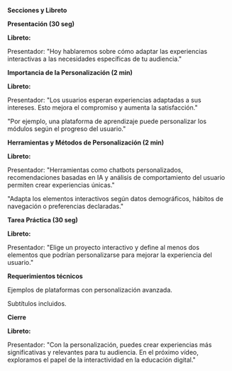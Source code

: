 **Secciones y Libreto**

**Presentación (30 seg)**

**Libreto:**

Presentador: "Hoy hablaremos sobre cómo adaptar las experiencias interactivas a las necesidades específicas de tu audiencia."

**Importancia de la Personalización (2 min)**

**Libreto:**

Presentador: "Los usuarios esperan experiencias adaptadas a sus intereses. Esto mejora el compromiso y aumenta la satisfacción."

"Por ejemplo, una plataforma de aprendizaje puede personalizar los módulos según el progreso del usuario."

**Herramientas y Métodos de Personalización (2 min)**

**Libreto:**

Presentador: "Herramientas como chatbots personalizados, recomendaciones basadas en IA y análisis de comportamiento del usuario permiten crear experiencias únicas."

"Adapta los elementos interactivos según datos demográficos, hábitos de navegación o preferencias declaradas."

**Tarea Práctica (30 seg)**

**Libreto:**

Presentador: "Elige un proyecto interactivo y define al menos dos elementos que podrían personalizarse para mejorar la experiencia del usuario."

**Requerimientos técnicos**

Ejemplos de plataformas con personalización avanzada.

Subtítulos incluidos.

**Cierre**

**Libreto:**

Presentador: "Con la personalización, puedes crear experiencias más significativas y relevantes para tu audiencia. En el próximo vídeo, exploramos el papel de la interactividad en la educación digital."